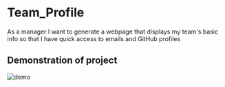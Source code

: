 # Team_Profile

As a manager
I want to generate a webpage that displays my team's basic info
so that I have quick access to emails and GitHub profiles


## Demonstration of project 
![demo](hw10.gif)